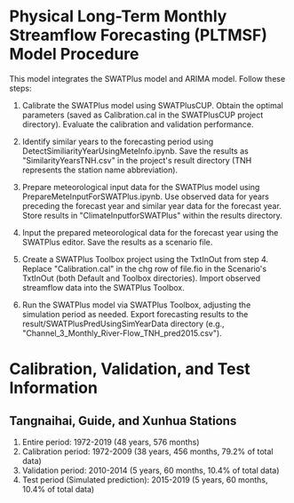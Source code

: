 # Physical Long-Term Monthly Streamflow Forecasting (PLTMSF) Model Procedure

This model integrates the SWATPlus model and ARIMA model. Follow these steps:

1. Calibrate the SWATPlus model using SWATPlusCUP. Obtain the optimal parameters (saved as Calibration.cal in the SWATPlusCUP project directory). Evaluate the calibration and validation performance.

2. Identify similar years to the forecasting period using DetectSimiliarityYearUsingMeteInfo.ipynb. Save the results as "SimilarityYearsTNH.csv" in the project's result directory (TNH represents the station name abbreviation).

3. Prepare meteorological input data for the SWATPlus model using PrepareMeteInputForSWATPlus.ipynb. Use observed data for years preceding the forecast year and similar year data for the forecast year. Store results in "ClimateInputforSWATPlus" within the results directory.

4. Input the prepared meteorological data for the forecast year using the SWATPlus editor. Save the results as a scenario file.

5. Create a SWATPlus Toolbox project using the TxtInOut from step 4. Replace "Calibration.cal" in the chg row of file.fio in the Scenario's TxtInOut (both Default and Toolbox directories). Import observed streamflow data into the SWATPlus Toolbox.

6. Run the SWATPlus model via SWATPlus Toolbox, adjusting the simulation period as needed. Export forecasting results to the result/SWATPlusPredUsingSimYearData directory (e.g., "Channel_3_Monthly_River-Flow_TNH_pred2015.csv").


# Calibration, Validation, and Test Information

## Tangnaihai, Guide, and Xunhua Stations

1. Entire period: 1972-2019 (48 years, 576 months)
2. Calibration period: 1972-2009 (38 years, 456 months, 79.2% of total data)
3. Validation period: 2010-2014 (5 years, 60 months, 10.4% of total data)
4. Test period (Simulated prediction): 2015-2019 (5 years, 60 months, 10.4% of total data)
